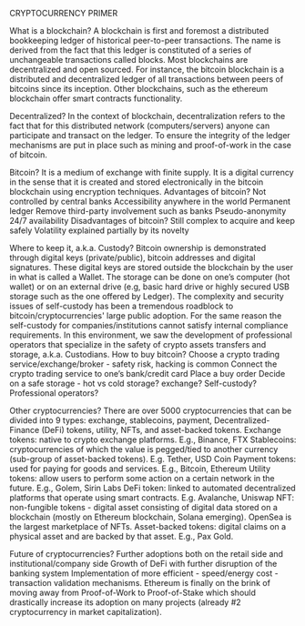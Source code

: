 CRYPTOCURRENCY PRIMER

What is a blockchain?
A blockchain is first and foremost a distributed bookkeeping ledger of historical peer-to-peer transactions. The name is derived from the fact that this ledger is constituted of a series of unchangeable transactions called blocks. Most blockchains are decentralized and open sourced. For instance, the bitcoin blockchain is a distributed and decentralized ledger of all transactions between peers of bitcoins since its inception. Other blockchains, such as the ethereum blockchain offer smart contracts functionality.

Decentralized?
In the context of blockchain, decentralization refers to the fact that for this distributed network (computers/servers) anyone can participate and transact on the ledger. To ensure the integrity of the ledger mechanisms are put in place such as mining and proof-of-work in the case of bitcoin.

Bitcoin?
It is a medium of exchange with finite supply. It is a digital currency in the sense that it is created and stored electronically in the bitcoin blockchain using encryption techniques.
Advantages of bitcoin?
Not controlled by central banks
Accessibility anywhere in the world
Permanent ledger
Remove third-party involvement such as banks
Pseudo-anonymity
24/7 availability
Disadvantages of bitcoin?
Still complex to acquire and keep safely
Volatility explained partially by its novelty

Where to keep it, a.k.a. Custody?
Bitcoin ownership is demonstrated through digital keys (private/public), bitcoin addresses and digital signatures. These digital keys are stored outside the blockchain by the user in what is called a Wallet. The storage can be done on one’s computer (hot wallet) or on an external drive (e.g, basic hard drive or highly secured USB storage such as the one offered by Ledger).
The complexity and security issues of self-custody has been a tremendous roadblock to bitcoin/cryptocurrencies' large public adoption. For the same reason the self-custody for companies/institutions cannot satisfy internal compliance requirements. In this environment, we saw the development of professional operators that specialize in the safety of crypto assets transfers and storage, a.k.a. Custodians.
How to buy bitcoin?
Choose a crypto trading service/exchange/broker - safety risk, hacking is common
Connect the crypto trading service to one’s bank/credit card
Place a buy order
Decide on a safe storage - hot vs cold storage? exchange? Self-custody? Professional operators?


Other cryptocurrencies?
There are over 5000 cryptocurrencies that can be divided into 9 types: exchange, stablecoins, payment, Decentralized-Finance (DeFi) tokens, utility, NFTs, and asset-backed tokens.
Exchange tokens: native to crypto exchange platforms. E.g., Binance, FTX
Stablecoins: cryptocurrencies of which the value is pegged/tied to another currency (sub-group of asset-backed tokens). E.g. Tether, USD Coin
Payment tokens: used for paying for goods and services. E.g., Bitcoin, Ethereum
Utility tokens: allow users to perform some action on a certain network in the future. E.g., Golem, Sirin Labs
DeFi token: linked to automated decentralized platforms that operate using smart contracts. E.g. Avalanche, Uniswap
NFT: non-fungible tokens - digital asset consisting of digital data stored on a blockchain (mostly on Ethereum blockchain, Solana emerging). OpenSea is the largest marketplace of NFTs.
Asset-backed tokens: digital claims on a physical asset and are backed by that asset. E.g., Pax Gold.

Future of cryptocurrencies?
Further adoptions both on the retail side and institutional/company side
Growth of DeFi with further disruption of the banking system
Implementation of more efficient - speed/energy cost - transaction validation mechanisms. Ethereum is finally on the brink of moving away from Proof-of-Work to Proof-of-Stake which should drastically increase its adoption on many projects (already #2 cryptocurrency in market capitalization).









